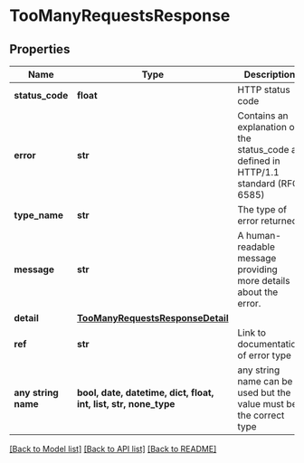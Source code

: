 # TooManyRequestsResponse


## Properties
Name | Type | Description | Notes
------------ | ------------- | ------------- | -------------
**status_code** | **float** | HTTP status code | [optional] 
**error** | **str** | Contains an explanation of the status_code as defined in HTTP/1.1 standard (RFC 6585) | [optional] 
**type_name** | **str** | The type of error returned | [optional] 
**message** | **str** | A human-readable message providing more details about the error. | [optional] 
**detail** | [**TooManyRequestsResponseDetail**](TooManyRequestsResponseDetail.md) |  | [optional] 
**ref** | **str** | Link to documentation of error type | [optional] 
**any string name** | **bool, date, datetime, dict, float, int, list, str, none_type** | any string name can be used but the value must be the correct type | [optional]

[[Back to Model list]](../../README.md#documentation-for-models) [[Back to API list]](../../README.md#documentation-for-api-endpoints) [[Back to README]](../../README.md)


